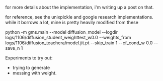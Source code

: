 for more details about the implementation, i'm writing up a post on that.


for reference, see the unixpickle and google research implementations.
while it borrows a lot, mine is pretty heavily modified from these



python -m gms.main --model diffusion_model --logdir logs/1106/diffusion_student_weighttest_w0.0 --weights_from logs/1106/diffusion_teachera/model.jit.pt --skip_train 1 --cf_cond_w 0.0 --save_n 1


Experiments to try out:
- trying to generate
- messing with weight.